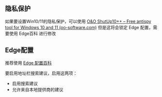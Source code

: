 
## 隐私保护

如果要设置Win10/11的隐私保护，可以使用 [O&O ShutUp10++ – Free antispy tool for Windows 10 and 11 (oo-software.com)](https://www.oo-software.com/en/shutup10) 但是这将会锁定 Edge 配置，需要使用 Edge百科 进行修改

## Edge配置

推荐使用 [Edge 配置百科](https://www.52pojie.cn/thread-1762445-1-1.html)

要启用地址栏搜索建议，启用这两项：

- 启用搜索建议
- 允许来自本地提供商的建议
